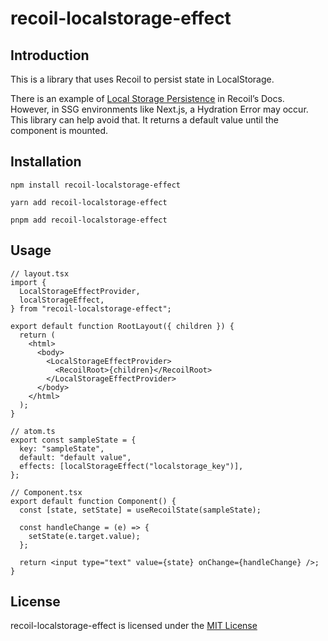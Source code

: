 # recoil-localstorage-effect

## Introduction

This is a library that uses Recoil to persist state in LocalStorage.

There is an example of [Local Storage Persistence](https://recoiljs.org/docs/guides/atom-effects#local-storage-persistence) in Recoil’s Docs. However, in SSG environments like Next.js, a Hydration Error may occur. This library can help avoid that. It returns a default value until the component is mounted.

## Installation

```shell
npm install recoil-localstorage-effect
```

```shell
yarn add recoil-localstorage-effect
```

```shell
pnpm add recoil-localstorage-effect
```

## Usage

```tsx
// layout.tsx
import {
  LocalStorageEffectProvider,
  localStorageEffect,
} from "recoil-localstorage-effect";

export default function RootLayout({ children }) {
  return (
    <html>
      <body>
        <LocalStorageEffectProvider>
          <RecoilRoot>{children}</RecoilRoot>
        </LocalStorageEffectProvider>
      </body>
    </html>
  );
}

// atom.ts
export const sampleState = {
  key: "sampleState",
  default: "default value",
  effects: [localStorageEffect("localstorage_key")],
};

// Component.tsx
export default function Component() {
  const [state, setState] = useRecoilState(sampleState);

  const handleChange = (e) => {
    setState(e.target.value);
  };

  return <input type="text" value={state} onChange={handleChange} />;
}
```

## License

recoil-localstorage-effect is licensed under the [MIT License](https://github.com/eguchi1611/recoil-localstorage-effect/blob/main/LICENSE)
